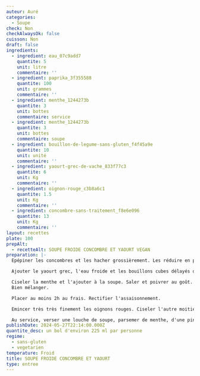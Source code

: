 ```yaml
---
auteur: Auré
categories:
  - Soupe
check: Non
checkAlwaysOk: false
cuisson: Non
draft: false
ingredients:
  - ingredient: eau_07c9add7
    quantite: 5
    unit: litre
    commentaire: ''
  - ingredient: paprika_3f355588
    quantite: 100
    unit: grammes
    commentaire: ''
  - ingredient: menthe_1244273b
    quantite: 3
    unit: bottes
    commentaire: service
  - ingredient: menthe_1244273b
    quantite: 3
    unit: bottes
    commentaire: soupe
  - ingredient: bouillon-de-legume-sans-gluten_f4f45a9e
    quantite: 10
    unit: unité
    commentaire: ''
  - ingredient: yaourt-grec-de-vache_833f77c3
    quantite: 6
    unit: Kg
    commentaire: ''
  - ingredient: oignon-rouge_c3b8a6c1
    quantite: 1.5
    unit: Kg
    commentaire: ''
  - ingredient: concombre-sans-traitement_f8e6e096
    quantite: 13
    unit: Kg
    commentaire: ''
layout: recettes
plate: 100
prepAlt:
  - recetteAlt: SOUPE FROIDE CONCOMBRE ET YAOURT VEGAN
preparation: |-
  Epépiner les concombres et les hacher grossièrement. Les réduire en purée au mixeur jusqu'à obtention d'une texture lisse. 

  Ajouter le yaourt grec, l'eau froide et les bouillons cubes délayés d'une un peu d'eau chaude. Mixer par brèves impulsions.

  Ciseler la menthe et l'ajouter à la soupe. Saler et poivrer au goût. \
  Bien mélanger.

  Placer au moins 2h au frais. Rectifier l'assaisonnement.

  Emincer très très finement les oignons rouges. Ciseler l'autre moitié de la menthe.

  Au service, verser une louche de soupe, parsemer de menthe, d'une pincée de paprika et d'oignon.
publishDate: 2024-05-27T22:14:00.000Z
quantite_desc: un bol d'environ 225 ml par personne
regime:
  - sans-gluten
  - vegetarien
temperature: Froid
title: SOUPE FROIDE CONCOMBRE ET YAOURT
type: entree
---
```

